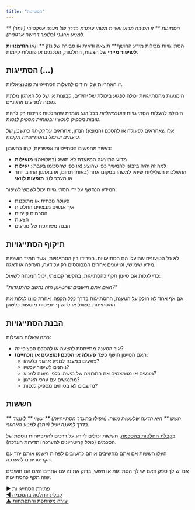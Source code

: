 ```yaml
---
title: "הסתייגות"
---
```



_** הסתיגות ** זו הסיבה מדוע עשיית משהו עומדת בדרך של מענה אפקטיבי (יותר) למניע ארגוני (כלומר דרישה ארגונית)._

הסתייגויות מכילות מידע החושף** תוצאה ודאית או סבירה של נזק ** ו/או **הזדמנויות לשיפור מיידי** של הצעות, החלטות, הסכמים או פעולות קיימות.


## הסתייגות (...)

זו האחריות של יחידים להעלות הסתייגויות פוטנציאליות.

הימנעות מהסתייגויות יכולה לפגוע ביכולת של יחידים, קבוצות או של כל הארגון מלתת מענה למניעים ארגוניים.

היכולת להעלות הסתייגויות *פוטנציאליות* בכל רגע אומרת שהחלטות צריכות רק להיות *טובות מספיק לעכשיו ובטוחות מספיק לנסות*.

אלו שאחראים לפעולה או להסכם (המוצע) הנדון, אחראים על *לקיחה בחשבון של טיעונים וטיפול בהסתייגויות תקפות.*



כאשר מחפשים הסתייגויות אפשריות, קחו בחשבון:

- מדוע התוצאה המיועדת לא תושג (במלואה): **מועילות**
- למה זה יהיה בזבזני להמשיך כפי שהוצע (או כפי שהסכימו בעבר): **יעילות**
- ההשלכות השליליות שיהיו למשהו במקום אחר (באותו תחום, או בארגון הרחב יותר או מעבר לו): **תופעות לוואי**



המידע הנחשף על ידי הסתייגויות יכול לשמש לשיפור:

- פעולה נוכחית או מתוכננת
- איך אנשים מבצעים החלטות
- הסכמים קיימים
- הצעות
- הבנה משותפת של מניעים


## תיקוף הסתייגויות

לא כל הטיעונים שהועלו הם הסתייגויות. הפרידו בין הסתייגויות, אשר תמיד חושפות מידע שימושי, וטיעונים אחרים המבוססים רק על דעה, העדפה או דאגה.

כדי לגלות אם טיעון תקף כהסתייגות, בהקשר קבוצתי, יכול המנחה לשאול:

*"האם אתם חושבים שהטיעון הזה נחשב כהתנגדות?"*

אם אף אחד לא חולק על הטענה, ההסתייגות בדרך כלל תקפה. אחרת כוונו לגלות את ההסתייגות בפועל או לחשוף תפיסות מוטעות כלשהן.


## הבנת הסתייגויות

כמה שאלות מועילות:

- איך הטענה מתייחסת להצעה או להסכם ספציפי זה?
- האם הטיעון חושף כיצד **פעולה או הסכם (מוצעים או נוכחיים)**: 
    - פוגעים במענה למניע ארגוני כלשהו?
    - ניתנים לשיפור עכשיו?
    - מונעים או מצמצמים את התרומה של מישהו כלפי מענה למניע?
    - מתנגשים עם ערכי הארגון?
    - נחשבים לא בטוחים מספיק לנסות?


## חששות

_** חשש ** היא הדעה שלעשות משהו (אפילו בהעדר הסתייגויות) ** עשוי ** לעמוד בדרך למענה יעיל (יותר) למניע הארגוני._

ב[קבלת החלטות בהסכמה](consent-decision-making.html), חששות יכולים ליידע על דרכים להתפתחות נוספת של הסכמים (כולל קריטריונים להערכה ותדירות הערכה).

העלו חששות אם אתם מחשיבים אותם כחשובים לפחות רישמו אותם יחד עם הקריטריונים להערכה.

אם יש לך ספק האם יש לך הסתייגות או חשש, בדוק את זה עם אחרים האם הם חושבים שזה תקף כהסתייגות.

[&#9654; פתירת הסתייגויות](resolve-objections.html)<br/>[&#9664; קבלת החלטה בהסכמה](consent-decision-making.html)<br/>[&#9650; יצירה משותפת והתפתחות](co-creation-and-evolution.html)

